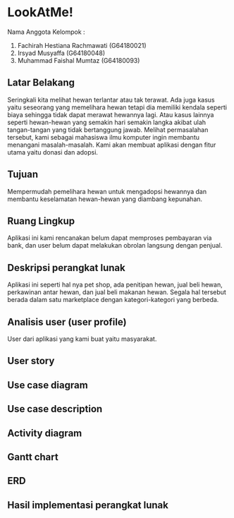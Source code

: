 # LookAtMe!

Nama Anggota Kelompok :
1. Fachirah Hestiana Rachmawati (G64180021)
2. Irsyad Musyaffa (G64180048)
3.  Muhammad Faishal Mumtaz (G64180093)


## Latar Belakang

Seringkali kita melihat hewan terlantar atau tak terawat.  Ada juga kasus yaitu seseorang yang memelihara hewan tetapi dia memiliki kendala seperti biaya sehingga tidak dapat merawat hewannya lagi. Atau kasus lainnya seperti hewan-hewan yang semakin hari semakin langka akibat ulah tangan-tangan yang tidak bertanggung jawab.
Melihat permasalahan tersebut, kami sebagai mahasiswa ilmu komputer ingin membantu menangani masalah-masalah. Kami akan membuat aplikasi dengan fitur utama yaitu donasi dan adopsi.

## Tujuan
Mempermudah pemelihara hewan untuk mengadopsi hewannya dan membantu keselamatan hewan-hewan yang diambang kepunahan.

## Ruang Lingkup
Aplikasi ini kami rencanakan belum dapat memproses pembayaran via bank, dan user belum dapat melakukan obrolan langsung dengan penjual.

## Deskripsi perangkat lunak
Aplikasi ini seperti hal nya pet shop, ada penitipan hewan, jual beli hewan, perkawinan antar hewan, dan jual beli makanan hewan. Segala hal tersebut berada dalam satu marketplace dengan kategori-kategori yang berbeda.

## Analisis user (user profile)
User dari aplikasi yang kami buat yaitu masyarakat.

## User story


## Use case diagram


## Use case description


## Activity diagram


## Gantt chart


## ERD


## Hasil implementasi perangkat lunak

